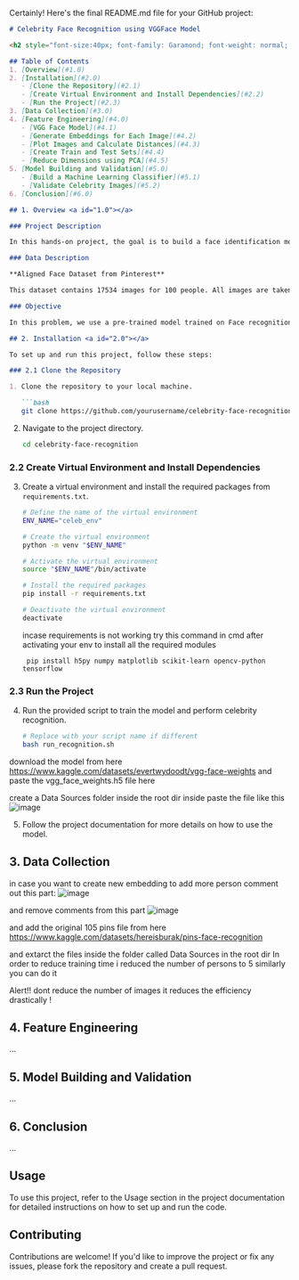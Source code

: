 Certainly! Here's the final README.md file for your GitHub project:

```markdown
# Celebrity Face Recognition using VGGFace Model

<h2 style="font-size:40px; font-family: Garamond; font-weight: normal; background-color: #007580; color: #fed049; text-align: center; border-radius: 5px 5px; padding: 5px"> Celebrity Face Recognition using VGGFace Model </h2>

## Table of Contents
1. [Overview](#1.0)
2. [Installation](#2.0)
   - [Clone the Repository](#2.1)
   - [Create Virtual Environment and Install Dependencies](#2.2)
   - [Run the Project](#2.3)
3. [Data Collection](#3.0)
4. [Feature Engineering](#4.0)
   - [VGG Face Model](#4.1)
   - [Generate Embeddings for Each Image](#4.2)
   - [Plot Images and Calculate Distances](#4.3)
   - [Create Train and Test Sets](#4.4)
   - [Reduce Dimensions using PCA](#4.5)
5. [Model Building and Validation](#5.0)
   - [Build a Machine Learning Classifier](#5.1)
   - [Validate Celebrity Images](#5.2)
6. [Conclusion](#6.0)

## 1. Overview <a id="1.0"></a>

### Project Description

In this hands-on project, the goal is to build a face identification model to recognize faces.

### Data Description

**Aligned Face Dataset from Pinterest**

This dataset contains 17534 images for 100 people. All images are taken from 'Pinterest' and aligned using the dlib library.

### Objective

In this problem, we use a pre-trained model trained on Face recognition to recognize similar faces. Here, we are particularly interested in recognizing whether two given faces are of the same person or not.

## 2. Installation <a id="2.0"></a>

To set up and run this project, follow these steps:

### 2.1 Clone the Repository

1. Clone the repository to your local machine.

   ```bash
   git clone https://github.com/yourusername/celebrity-face-recognition.git
   ```


2. Navigate to the project directory.

   ```bash
   cd celebrity-face-recognition
   ```

### 2.2 Create Virtual Environment and Install Dependencies

3. Create a virtual environment and install the required packages from `requirements.txt`.

   ```bash
   # Define the name of the virtual environment
   ENV_NAME="celeb_env"

   # Create the virtual environment
   python -m venv "$ENV_NAME"

   # Activate the virtual environment
   source "$ENV_NAME"/bin/activate

   # Install the required packages
   pip install -r requirements.txt

   # Deactivate the virtual environment
   deactivate
   ```

   incase requirements is not working try this command in cmd after activating your env to install all the required modules 

   ``` pip install h5py numpy matplotlib scikit-learn opencv-python tensorflow```

### 2.3 Run the Project

4. Run the provided script to train the model and perform celebrity recognition.

   ```bash
   # Replace with your script name if different
   bash run_recognition.sh
   ```

download the model from here 
https://www.kaggle.com/datasets/evertwydoodt/vgg-face-weights
and paste the vgg_face_weights.h5 file here

create a Data Sources folder inside the root dir
inside paste the file like this 
![image](https://github.com/Swagnik02/celebrity-identifier/assets/91018814/eff7441d-7c03-456f-87ea-ce0d98a3f9dc)

5. Follow the project documentation for more details on how to use the model.

## 3. Data Collection <a id="3.0"></a>

in case you want to create new embedding to add more person comment out this part:
![image](https://github.com/Swagnik02/celebrity-identifier/assets/91018814/1492b913-087a-4d90-a85f-7ddac71ec257)

and remove comments from this part 
![image](https://github.com/Swagnik02/celebrity-identifier/assets/91018814/e3dd5f78-9a4a-4b13-98f0-cf4a7939b969)

and add the original 105 pins file from here 
https://www.kaggle.com/datasets/hereisburak/pins-face-recognition

and extarct the files inside the folder called Data Sources in the root dir 
In order to reduce training time i reduced the number of persons to 5 similarly you can do it 

Alert!! dont reduce the number of images it reduces the efficiency drastically !

## 4. Feature Engineering <a id="4.0"></a>

...

## 5. Model Building and Validation <a id="5.0"></a>

...

## 6. Conclusion <a id="6.0"></a>

...

## Usage

To use this project, refer to the Usage section in the project documentation for detailed instructions on how to set up and run the code.

## Contributing

Contributions are welcome! If you'd like to improve the project or fix any issues, please fork the repository and create a pull request.
<!-- 
## License

This project is licensed under the MIT License. See the [LICENSE](LICENSE) file for details.
```

Please replace `"https://github.com/yourusername/celebrity-face-recognition.git"` with the actual URL of your GitHub repository, and adjust any other details as needed. This README.md file provides an organized structure for your project's documentation. -->
